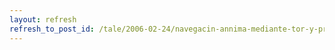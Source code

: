 ```yaml
---
layout: refresh
refresh_to_post_id: /tale/2006-02-24/navegacin-annima-mediante-tor-y-privoxy.html
---
```

